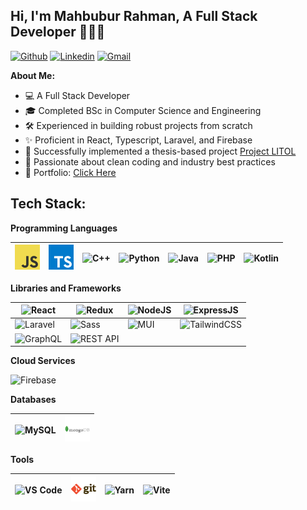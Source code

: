 <!-- Your title -->
## Hi, I'm Mahbubur Rahman, A Full Stack Developer 👨🏻‍💻

<!-- Your badges
You can use the website to generate badges: https://shields.io/
-->

[![Github](https://img.shields.io/badge/-Github-000?style=flat&logo=Github&logoColor=white)](https://github.com/Cnerd-Mahadi)
[![Linkedin](https://img.shields.io/badge/-LinkedIn-blue?style=flat&logo=Linkedin&logoColor=white)](https://www.linkedin.com/in/cnerd-mahadi/)
[![Gmail](https://img.shields.io/badge/-Gmail-c14438?style=flat&logo=Gmail&logoColor=white)](mailto:mahadidroid@gmail.com)


**About Me:**


- 💻 A Full Stack Developer
- 🎓 Completed BSc in Computer Science and Engineering
- 🛠️ Experienced in building robust projects from scratch
- ✨ Proficient in React, Typescript, Laravel, and Firebase
- 📍 Successfully implemented a thesis-based project [Project LITOL](https://github.com/Cnerd-Mahadi/litol_app)
- 🎀 Passionate about clean coding and industry best practices
- 🧷 Portfolio: [Click Here](https://cnerdfolio.vercel.app/)


## Tech Stack:

**Programming Languages**

<img alt="JS" title="JavaScript" width="40px" src="https://raw.githubusercontent.com/github/explore/master/topics/javascript/javascript.png">|<img alt="Typescript" title="Typescript" width="40px" src="https://raw.githubusercontent.com/github/explore/main/topics/typescript/typescript.png">|<img title="C++" alt="C++" width="40px" src="https://user-images.githubusercontent.com/25181517/192106073-90fffafe-3562-4ff9-a37e-c77a2da0ff58.png">|<img title="Python" alt="Python" width="40px" src="https://user-images.githubusercontent.com/25181517/183423507-c056a6f9-1ba8-4312-a350-19bcbc5a8697.png">|<img title="Java" alt="Java" width="40px" src="https://user-images.githubusercontent.com/25181517/117201156-9a724800-adec-11eb-9a9d-3cd0f67da4bc.png">|<img title="PHP" alt="PHP" width="40px" src="https://user-images.githubusercontent.com/25181517/183570228-6a040b9f-3ddf-47a2-a201-743121dac664.png">|<img title="Kotlin" alt="Kotlin" width="40px" src="https://user-images.githubusercontent.com/25181517/185062810-7ee0c3d2-17f2-4a98-9d8a-a9576947692b.png">
|--|--|--|--|--|--|--|

**Libraries and Frameworks**

<img title="React" alt="React" width="40px" src="https://user-images.githubusercontent.com/25181517/183897015-94a058a6-b86e-4e42-a37f-bf92061753e5.png">|<img title="Redux" alt="Redux" width="40px" src="https://user-images.githubusercontent.com/25181517/187896150-cc1dcb12-d490-445c-8e4d-1275cd2388d6.png">|<img title="NodeJS" alt="NodeJS" width="40px" src="https://user-images.githubusercontent.com/25181517/183568594-85e280a7-0d7e-4d1a-9028-c8c2209e073c.png">|<img title="ExpressJS" alt="ExpressJS" width="40px" src="https://user-images.githubusercontent.com/25181517/183859966-a3462d8d-1bc7-4880-b353-e2cbed900ed6.png">
|--|--|--|--|
<img title="Laravel" alt="Laravel" width="40px" src="https://github.com/marwin1991/profile-technology-icons/assets/25181517/afcf1c98-544e-41fb-bf44-edba5e62809a">|<img title="Sass" alt="Sass" width="40px" src="https://user-images.githubusercontent.com/25181517/192158956-48192682-23d5-4bfc-9dfb-6511ade346bc.png">|<img title="MUI" alt="MUI" width="40px" src="https://user-images.githubusercontent.com/25181517/189716630-fe6c084c-6c66-43af-aa49-64c8aea4a5c2.png">|<img title="TailwindCSS" alt="TailwindCSS" width="40px" src="https://user-images.githubusercontent.com/25181517/202896760-337261ed-ee92-4979-84c4-d4b829c7355d.png">
<img title="GraphQL" alt="GraphQL" width="40px" src="https://user-images.githubusercontent.com/25181517/192107856-aa92c8b1-b615-47c3-9141-ed0d29a90239.png">|<img title="REST API" alt="REST API" width="40px" src="https://user-images.githubusercontent.com/25181517/192107858-fe19f043-c502-4009-8c47-476fc89718ad.png">

**Cloud Services**

<img title="Firebase" alt="Firebase" width="40px" src="https://user-images.githubusercontent.com/25181517/189716855-2c69ca7a-5149-4647-936d-780610911353.png"><br>

**Databases**

<img title="MySQL" alt="MySQL" width="40px" src="https://user-images.githubusercontent.com/25181517/183896128-ec99105a-ec1a-4d85-b08b-1aa1620b2046.png">|<img title="MongoDB" alt="MongoDB" width="40px" src="https://raw.githubusercontent.com/github/explore/master/topics/mongodb/mongodb.png">
|--|--|

**Tools**

<img title="VS Code" alt="VS Code" width="40px" src="https://img.icons8.com/fluent/48/000000/visual-studio-code-2019.png">|<img title="git" alt="git" width="40px" src="https://raw.githubusercontent.com/github/explore/master/topics/git/git.png">|<img title="Yarn" alt="Yarn" width="40px" src="https://user-images.githubusercontent.com/25181517/183049794-a3dfaddd-22ee-4ffe-b0b4-549ccd4879f9.png">|<img title="Vite" alt="Vite" width="40px" src="https://github.com/marwin1991/profile-technology-icons/assets/62091613/b40892ef-efb8-4b0e-a6b5-d1cfc2f3fc35">
|--|--|--|--|



<br>
